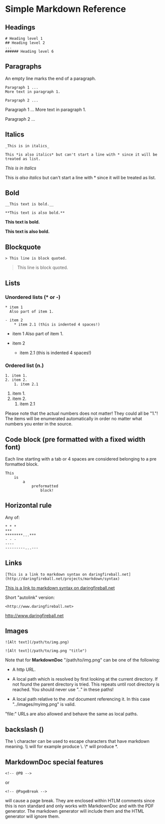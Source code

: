 # Simple Markdown Reference

## Headings

    # Heading level 1
    ## Heading level 2
    ...
    ###### Heading level 6

## Paragraphs

An empty line marks the end of a paragraph. 

    Paragraph 1 ...
    More text in paragraph 1.

    Paragraph 2 ...

Paragraph 1 ...
More text in paragraph 1.

Paragraph 2 ...

##  Italics

    _This is in italics_

    This *is also italics* but can't start a line with * since it will be treated as list.

_This is in italics_

This *is also italics* but can't start a line with * since it will be treated as list.

## Bold

    __This text is bold.__

    **This text is also bold.**

__This text is bold.__

**This text is also bold.**

## Blockquote

    > This line is block quoted.

> This line is block quoted.

## Lists

### Unordered lists (* or -)

    * item 1
      Also part of item 1.

    - item 2
        * item 2.1 (this is indented 4 spaces!)

* item 1
  Also part of item 1.

* item 2
    * item 2.1 (this is indented 4 spaces!)

### Ordered list (n.)

    1. item 1.
    2. item 2.
        1. item 2.1

1. item 1.
2. item 2.
    1. item 2.1

Please note that the actual numbers does not matter! They could all be "1."! The items will be enumerated automatically in order no matter what numbers you enter in the source.

## Code block (pre formatted with a fixed width font)

Each line starting with a tab or 4 spaces are considered belonging to a pre formatted block.

    This
        is
            a
                preformatted
                    block!

## Horizontal rule

Any of:

    * * *
    ***
    ********...***
    - - -
    ----
    ---------...---


## Links

    [This is a link to markdown syntax on daringfireball.net](http://daringfireball.net/projects/markdown/syntax)

[This is a link to markdown syntax on daringfireball.net](http://daringfireball.net/projects/markdown/syntax)

Short "autolink" version:

    <http://www.daringfireball.net>

<http://www.daringfireball.net>

## Images

    ![Alt text](/path/to/img.png)

    ![Alt text](/path/to/img.png "title")

Note that for __MarkdownDoc__ "/path/to/img.png" can be one of the following:

* A http URL.

* A local path which is resolved by first looking at the current directory. If not found the parent directory is tried. This repeats until root directory is reached. You should never use ".." in these paths!

* A local path relative to the _.md_ document referencing it. In this case "../images/myimg.png" is valid.

"file:" URLs are also allowed and behave the same as local paths.


## backslash (\)

The \\ character can be used to escape characters that have markdown meaning. \\\\ will for example produce \\. \\\* will produce \*.

## MarkdownDoc special features

    <!-- @PB -->
    
or

    <!-- @PageBreak -->
    
will cause a page break. They are enclosed within HTLM comments since this is non standard and only works with MarkdownDoc and with the PDF generator. The markdown generator will include them and the HTML generator will ignore them.

